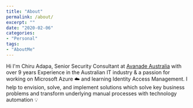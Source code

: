 ```yaml
---
title: "About"
permalink: /about/
excerpt: ""
date: "2020-02-06"
categories: 
- "Personal"
tags: 
- "AboutMe"
---
```

 Hi I'm Chiru Adapa, Senior Security Consultant at [Avanade Australia](https://www.avanade.com/en-au) with over 9 years Experience in the Australian IT industry & a passion for working on Microsoft Azure :cloud: and learning Identity Access Management. I help to envision, solve, and implement solutions which solve key business problems and transform underlying manual processes with technology automation :bulb:
